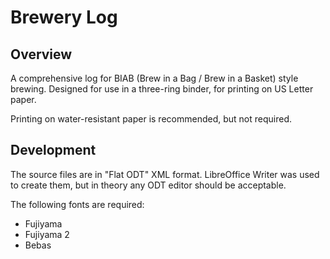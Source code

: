 # Brewery Log

## Overview

A comprehensive log for BIAB (Brew in a Bag / Brew in a Basket) style brewing. Designed for use in a three-ring binder, for printing on US Letter paper.

Printing on water-resistant paper is recommended, but not required.

## Development

The source files are in "Flat ODT" XML format. LibreOffice Writer was used to create them, but in theory any ODT editor should be acceptable.

The following fonts are required:

- Fujiyama
- Fujiyama 2
- Bebas
